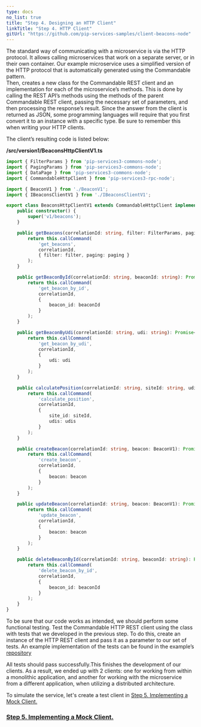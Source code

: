 ```yaml
---
type: docs
no_list: true
title: "Step 4. Designing an HTTP Client"
linkTitle: "Step 4. HTTP Client" 
gitUrl: "https://github.com/pip-services-samples/client-beacons-node"
---
```


The standard way of communicating with a microservice is via the HTTP protocol. It allows calling microservices that work on a separate server, or in their own container. Our example microservice uses a simplified version of the HTTP protocol that is automatically generated using the Commandable pattern.    
Then, creates a new class for the Commandable REST client and an implementation for each of the microservice’s methods. This is done by calling the REST API’s methods using the methods of the parent Commandable REST client, passing the necessary set of parameters, and then processing the response’s result. Since the answer from the client is returned as JSON, some programming languages will require that you first convert it to an instance with a specific type. Be sure to remember this when writing your HTTP clients.

The client’s resulting code is listed below:

**/src/version1/BeaconsHttpClientV1.ts**

```typescript
import { FilterParams } from 'pip-services3-commons-node';
import { PagingParams } from 'pip-services3-commons-node';
import { DataPage } from 'pip-services3-commons-node';
import { CommandableHttpClient } from 'pip-services3-rpc-node';

import { BeaconV1 } from './BeaconV1';
import { IBeaconsClientV1 } from './IBeaconsClientV1';

export class BeaconsHttpClientV1 extends CommandableHttpClient implements IBeaconsClientV1 {
    public constructor() {
        super('v1/beacons');
    }

    public getBeacons(correlationId: string, filter: FilterParams, paging: PagingParams): Promise<DataPage<BeaconV1>> {
        return this.callCommand(
            'get_beacons',
            correlationId,
            { filter: filter, paging: paging }
        );
    }

    public getBeaconById(correlationId: string, beaconId: string): Promise<BeaconV1> {
        return this.callCommand(
            'get_beacon_by_id',
            correlationId,
            {
                beacon_id: beaconId
            }
        );
    }

    public getBeaconByUdi(correlationId: string, udi: string): Promise<BeaconV1> {
        return this.callCommand(
            'get_beacon_by_udi',
            correlationId,
            {
                udi: udi
            }
        );
    }

    public calculatePosition(correlationId: string, siteId: string, udis: string[]): Promise<any> {
        return this.callCommand(
            'calculate_position',
            correlationId,
            {
                site_id: siteId,
                udis: udis
            }
        );    
    }

    public createBeacon(correlationId: string, beacon: BeaconV1): Promise<BeaconV1> {
        return this.callCommand(
            'create_beacon',
            correlationId,
            {
                beacon: beacon
            }
        );
    }

    public updateBeacon(correlationId: string, beacon: BeaconV1): Promise<BeaconV1> {
        return this.callCommand(
            'update_beacon',
            correlationId,
            {
                beacon: beacon
            }
        );    
    }

    public deleteBeaconById(correlationId: string, beaconId: string): Promise<BeaconV1> {
        return this.callCommand(
            'delete_beacon_by_id',
            correlationId,
            {
                beacon_id: beaconId
            }
        );
    }
}
```

To be sure that our code works as intended, we should perform some functional testing. Test the Commandable HTTP REST client using the class with tests that we developed in the previous step. To do this, create an instance of the HTTP REST client and pass it as a parameter to our set of tests.
An example implementation of the tests can be found in the example’s [repository](https://github.com/pip-services-samples/client-beacons-node/blob/master/test/version1/BeaconsDirectClientV1.test.ts)

All tests should pass successfully.This finishes the development of our clients. As a result, we ended up with 2 clients: one for working from within a monolithic application, and another for working with the microservice from a different application, when utilizing a distributed architecture.

To simulate the service, let's create a test client in [Step 5. Implementing a Mock Client.](../step4)


<span class="hide-title-link">

### [Step 5. Implementing a Mock Client.](../step4)

</span>
